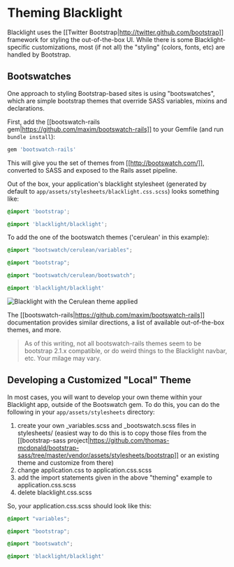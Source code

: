# Theming Blacklight


Blacklight uses the [[Twitter Bootstrap|http://twitter.github.com/bootstrap]] framework for styling the out-of-the-box UI. While there is some Blacklight-specific customizations, most (if not all) the "styling" (colors, fonts, etc) are handled by Bootstrap.

## Bootswatches

One approach to styling Bootstrap-based sites is using "bootswatches", which are simple bootstrap themes that override SASS variables, mixins and declarations.

First, add the [[bootswatch-rails gem|https://github.com/maxim/bootswatch-rails]]  to your Gemfile (and run ```bundle install```):

```ruby
gem 'bootswatch-rails'
```

This will give you the set of themes from [[http://bootswatch.com/]], converted to SASS and exposed to the Rails asset pipeline. 

Out of the box, your application's blacklight stylesheet (generated by default to ```app/assets/stylesheets/blacklight.css.scss```) looks something like:

```css
@import 'bootstrap';

@import 'blacklight/blacklight';
```

To add the one of the bootswatch themes ('cerulean' in this example):

```css
@import "bootswatch/cerulean/variables";

@import "bootstrap";

@import "bootswatch/cerulean/bootswatch";

@import 'blacklight/blacklight'
```

![Blacklight with the Cerulean theme applied](http://projectblacklight.org/images/blacklight-cerulean.png)

The [[bootswatch-rails|https://github.com/maxim/bootswatch-rails]] documentation provides similar directions, a list of available out-of-the-box themes, and more.

> As of this writing, not all bootswatch-rails themes seem to be bootstrap 2.1.x compatible, or do weird things to the Blacklight navbar, etc. Your milage may vary.

## Developing a Customized "Local" Theme

In most cases, you will want to develop your own theme within your Blacklight app, outside of the Bootswatch gem.  To do this, you can do the following in your ```app/assets/stylesheets``` directory:

1. create your own _variables.scss and _bootswatch.scss files in stylesheets/ (easiest way to do this is to copy those files from the [[bootstrap-sass project|https://github.com/thomas-mcdonald/bootstrap-sass/tree/master/vendor/assets/stylesheets/bootstrap]] or an existing theme and customize from there)
2. change application.css to application.css.scss 
3. add the import statements given in the above "theming" example to application.css.scss
4. delete blacklight.css.scss

So, your application.css.scss should look like this:
```css
@import "variables";

@import "bootstrap";

@import "bootswatch";

@import 'blacklight/blacklight'
```